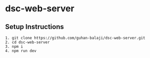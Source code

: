 # dsc-web-server

## Setup Instructions
```
1. git clone https://github.com/guhan-balaji/dsc-web-server.git
2. cd dsc-web-server 
3. npm i
4. npm run dev 
```
